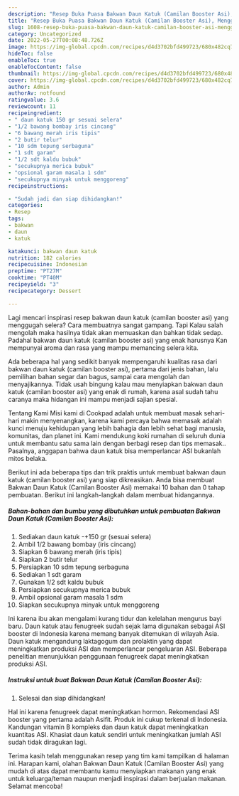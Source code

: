 ```yaml
---
description: "Resep Buka Puasa Bakwan Daun Katuk (Camilan Booster Asi), Menggugah Selera"
title: "Resep Buka Puasa Bakwan Daun Katuk (Camilan Booster Asi), Menggugah Selera"
slug: 1608-resep-buka-puasa-bakwan-daun-katuk-camilan-booster-asi-menggugah-selera
category: Uncategorized
date: 2022-05-27T00:08:48.726Z
image: https://img-global.cpcdn.com/recipes/d4d3702bfd499723/680x482cq70/bakwan-daun-katuk-camilan-booster-asi-foto-resep-utama.jpg
hideToc: false
enableToc: true
enableTocContent: false
thumbnail: https://img-global.cpcdn.com/recipes/d4d3702bfd499723/680x482cq70/bakwan-daun-katuk-camilan-booster-asi-foto-resep-utama.jpg
cover: https://img-global.cpcdn.com/recipes/d4d3702bfd499723/680x482cq70/bakwan-daun-katuk-camilan-booster-asi-foto-resep-utama.jpg
author: Admin
authorAv: notfound
ratingvalue: 3.6
reviewcount: 11
recipeingredient:
- " daun katuk 150 gr sesuai selera"
- "1/2 bawang bombay iris cincang"
- "6 bawang merah iris tipis"
- "2 butir telur"
- "10 sdm tepung serbaguna"
- "1 sdt garam"
- "1/2 sdt kaldu bubuk"
- "secukupnya merica bubuk"
- "opsional garam masala 1 sdm"
- "secukupnya minyak untuk menggoreng"
recipeinstructions:

- "Sudah jadi dan siap dihidangkan!"
categories:
- Resep
tags:
- bakwan
- daun
- katuk

katakunci: bakwan daun katuk 
nutrition: 182 calories
recipecuisine: Indonesian
preptime: "PT27M"
cooktime: "PT40M"
recipeyield: "3"
recipecategory: Dessert

---
```



Lagi mencari inspirasi resep bakwan daun katuk (camilan booster asi) yang menggugah selera? Cara membuatnya sangat gampang. Tapi Kalau salah mengolah maka hasilnya tidak akan memuaskan dan bahkan tidak sedap. Padahal bakwan daun katuk (camilan booster asi) yang enak harusnya Kan mempunyai aroma dan rasa yang mampu memancing selera kita.


Ada beberapa hal yang sedikit banyak mempengaruhi kualitas rasa dari bakwan daun katuk (camilan booster asi), pertama dari jenis bahan, lalu pemilihan bahan segar dan bagus, sampai cara mengolah dan menyajikannya. Tidak usah bingung kalau mau menyiapkan bakwan daun katuk (camilan booster asi) yang enak di rumah, karena asal sudah tahu caranya maka hidangan ini mampu menjadi sajian spesial.

Tentang Kami Misi kami di Cookpad adalah untuk membuat masak sehari-hari makin menyenangkan, karena kami percaya bahwa memasak adalah kunci menuju kehidupan yang lebih bahagia dan lebih sehat bagi manusia, komunitas, dan planet ini. Kami mendukung koki rumahan di seluruh dunia untuk membantu satu sama lain dengan berbagi resep dan tips memasak.. Pasalnya, anggapan bahwa daun katuk bisa memperlancar ASI bukanlah mitos belaka.


Berikut ini ada beberapa tips dan trik praktis untuk membuat bakwan daun katuk (camilan booster asi) yang siap dikreasikan. Anda bisa membuat Bakwan Daun Katuk (Camilan Booster Asi) memakai 10 bahan dan 0 tahap pembuatan. Berikut ini langkah-langkah dalam membuat hidangannya.

<!--inarticleads1-->

##### Bahan-bahan dan bumbu yang dibutuhkan untuk pembuatan Bakwan Daun Katuk (Camilan Booster Asi):

1. Sediakan  daun katuk -+150 gr (sesuai selera)
1. Ambil 1/2 bawang bombay (iris cincang)
1. Siapkan 6 bawang merah (iris tipis)
1. Siapkan 2 butir telur
1. Persiapkan 10 sdm tepung serbaguna
1. Sediakan 1 sdt garam
1. Gunakan 1/2 sdt kaldu bubuk
1. Persiapkan secukupnya merica bubuk
1. Ambil opsional garam masala 1 sdm
1. Siapkan secukupnya minyak untuk menggoreng


Ini karena ibu akan mengalami kurang tidur dan kelelahan mengurus bayi baru. Daun katuk atau fenugreek sudah sejak lama digunakan sebagai ASI booster di Indonesia karena memang banyak ditemukan di wilayah Asia. Daun katuk mengandung laktagogum dan prolaktin yang dapat meningkatkan produksi ASI dan memperlancar pengeluaran ASI. Beberapa penelitian menunjukkan penggunaan fenugreek dapat meningkatkan produksi ASI. 

<!--inarticleads2-->

##### Instruksi untuk buat Bakwan Daun Katuk (Camilan Booster Asi):


1. Selesai dan siap dihidangkan!

Hal ini karena fenugreek dapat meningkatkan hormon. Rekomendasi ASI booster yang pertama adalah Asifit. Produk ini cukup terkenal di Indonesia. Kandungan vitamin B kompleks dan daun katuk dapat meningkatkan kuantitas ASI. Khasiat daun katuk sendiri untuk meningkatkan jumlah ASI sudah tidak diragukan lagi. 

Terima kasih telah menggunakan resep yang tim kami tampilkan di halaman ini. Harapan kami, olahan Bakwan Daun Katuk (Camilan Booster Asi) yang mudah di atas dapat membantu kamu menyiapkan makanan yang enak untuk keluarga/teman maupun menjadi inspirasi dalam berjualan makanan. Selamat mencoba!
